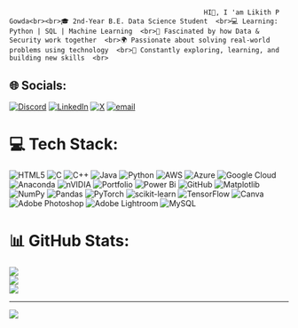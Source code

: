 # 
                                                     HI👋, I 'am Likith P Gowda<br><br>🎓 2nd-Year B.E. Data Science Student  <br>💻 Learning: Python | SQL | Machine Learning  <br>🔐 Fascinated by how Data & Security work together  <br>🌍 Passionate about solving real-world problems using technology  <br>🚀 Constantly exploring, learning, and building new skills  <br>


## 🌐 Socials:
[![Discord](https://img.shields.io/badge/Discord-%237289DA.svg?logo=discord&logoColor=white)](https://discord.gg/discord.gg/uzYaTds9) [![LinkedIn](https://img.shields.io/badge/LinkedIn-%230077B5.svg?logo=linkedin&logoColor=white)](https://linkedin.com/in/www.linkedin.com/in/likith-p-gowda-692327353) [![X](https://img.shields.io/badge/X-black.svg?logo=X&logoColor=white)](https://x.com/JUST__LIKITH__) [![email](https://img.shields.io/badge/Email-D14836?logo=gmail&logoColor=white)](mailto:likithp3000@gmail.com) 

# 💻 Tech Stack:
![HTML5](https://img.shields.io/badge/html5-%23E34F26.svg?style=flat&logo=html5&logoColor=white) ![C](https://img.shields.io/badge/c-%2300599C.svg?style=flat&logo=c&logoColor=white) ![C++](https://img.shields.io/badge/c++-%2300599C.svg?style=flat&logo=c%2B%2B&logoColor=white) ![Java](https://img.shields.io/badge/java-%23ED8B00.svg?style=flat&logo=openjdk&logoColor=white) ![Python](https://img.shields.io/badge/python-3670A0?style=flat&logo=python&logoColor=ffdd54) ![AWS](https://img.shields.io/badge/AWS-%23FF9900.svg?style=flat&logo=amazon-aws&logoColor=white) ![Azure](https://img.shields.io/badge/azure-%230072C6.svg?style=flat&logo=microsoftazure&logoColor=white) ![Google Cloud](https://img.shields.io/badge/GoogleCloud-%234285F4.svg?style=flat&logo=google-cloud&logoColor=white) ![Anaconda](https://img.shields.io/badge/Anaconda-%2344A833.svg?style=flat&logo=anaconda&logoColor=white) ![nVIDIA](https://img.shields.io/badge/nVIDIA-%2376B900.svg?style=flat&logo=nVIDIA&logoColor=white) ![Portfolio](https://img.shields.io/badge/Portfolio-%23000000.svg?style=flat&logo=firefox&logoColor=#FF7139) ![Power Bi](https://img.shields.io/badge/power_bi-F2C811?style=flat&logo=powerbi&logoColor=black) ![GitHub](https://img.shields.io/badge/github-%23121011.svg?style=flat&logo=github&logoColor=white) ![Matplotlib](https://img.shields.io/badge/Matplotlib-%23ffffff.svg?style=flat&logo=Matplotlib&logoColor=black) ![NumPy](https://img.shields.io/badge/numpy-%23013243.svg?style=flat&logo=numpy&logoColor=white) ![Pandas](https://img.shields.io/badge/pandas-%23150458.svg?style=flat&logo=pandas&logoColor=white) ![PyTorch](https://img.shields.io/badge/PyTorch-%23EE4C2C.svg?style=flat&logo=PyTorch&logoColor=white) ![scikit-learn](https://img.shields.io/badge/scikit--learn-%23F7931E.svg?style=flat&logo=scikit-learn&logoColor=white) ![TensorFlow](https://img.shields.io/badge/TensorFlow-%23FF6F00.svg?style=flat&logo=TensorFlow&logoColor=white) ![Canva](https://img.shields.io/badge/Canva-%2300C4CC.svg?style=flat&logo=Canva&logoColor=white) ![Adobe Photoshop](https://img.shields.io/badge/adobe%20photoshop-%2331A8FF.svg?style=flat&logo=adobe%20photoshop&logoColor=white) ![Adobe Lightroom](https://img.shields.io/badge/Adobe%20Lightroom-31A8FF.svg?style=flat&logo=Adobe%20Lightroom&logoColor=white) ![MySQL](https://img.shields.io/badge/mysql-4479A1.svg?style=flat&logo=mysql&logoColor=white)
# 📊 GitHub Stats:
![](https://github-readme-stats.vercel.app/api?username=Likith-P-Gowda&theme=aura&hide_border=false&include_all_commits=false&count_private=true)<br/>
![](https://nirzak-streak-stats.vercel.app/?user=Likith-P-Gowda&theme=aura&hide_border=false)<br/>
![](https://github-readme-stats.vercel.app/api/top-langs/?username=Likith-P-Gowda&theme=aura&hide_border=false&include_all_commits=false&count_private=true&layout=compact)

---
[![](https://visitcount.itsvg.in/api?id=Likith-P-Gowda&icon=0&color=0)](https://visitcount.itsvg.in)

